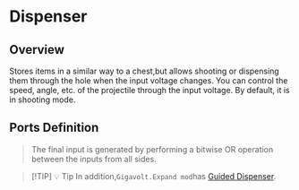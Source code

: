 <script setup lang="ts">
import ElectricConnection from "../../../components/ElectricElement/ElectricConnection";
import ElectricConnectorType from "../../../components/ElectricElement/ElectricConnectorType";
import ElectricConnectorDirection from "../../../components/ElectricElement/ElectricConnectorDirection";
import ElectricConnectionDisplayMode from "../../../components/ElectricElement/ElectricConnectionDisplayMode";
import IOPort from "../../../components/ElectricElement/IOPort";
import ElectricElement from "../../../components/ElectricElement/ElectricElement.vue";

let connections = [
    new ElectricConnection(ElectricConnectorDirection.All, ElectricConnectorType.Input, ElectricConnectionDisplayMode.StartAndEnd, [
        new IOPort(1, 8, "Speed", "In blocks/second. The max speed is 255 blocks/second."),
        new IOPort(9, 16, "Angle 1", "* If the dispenser faces upwards or downwards, Angle 1 is the deviation angle toward the north.\n* Otherwise, Angle 1 is the deviation angle toward right.\n* If the value is greater than 90, the value will be reduced to 90.\n* If the highest bit is 1, the value will be negative."),
        new IOPort(17, 24, "Angle 2", "* If the dispenser faces upwards or downwards, Angle 2 is the deviation angle toward the west.\n* Otherwise, Angle 1 is the deviation angle toward up.\n* Others are defined the same as Angle 1."),
        new IOPort(25, 25, "Ignore Gravity", "If this is 1, the projectile will ignore gravity."),
        new IOPort(26, 26, "Ignore Resistance", "If this is 1, the projectile will ignore resistance like air resistance and etc."),
        new IOPort(27, 27, "Safe Mode", "If this is 1, the projectile will be in safe mode.  \nIn safe mode, the projectile will not trigger OnFiredAsProjectile and OnHitAsProjectile in SubsystemBlockBehavior, but still will trigger OnHitByProjectile."),
        new IOPort(28, 28, "Placing Mode", "If this is 1, the projectile will be in placing mode.  \nIn placing mode, when projectile hits a block that is not air or fluid, the projectile will place itself in the terrain chunk (If it is allowed)."),
        new IOPort(29, 29, "Whether Specify Slot", "If this is 1, the dispenser only shoots the blocks at the specified slot."),
        new IOPort(30, 32, "Specify Slot", "If the 29th bit is 1, the dispenser only shoots the blocks at this+1th slot.")
    ])
];
</script>

# Dispenser <Badge text="v1.0" type="info"/>

## Overview

Stores items in a similar way to a chest,but allows shooting or dispensing them through the hole when the input voltage changes. You can control the speed, angle, etc. of the projectile through the input voltage. By default, it is in shooting mode.

## Ports Definition

> The final input is generated by performing a bitwise OR operation between the inputs from all sides.

<ElectricElement imgAltPrefix="GV Dispenser" :connections="connections" imgSrc="/images/base/shift/GVDispenser.webp"/>

> [!TIP] 💡 Tip
> In addition,`Gigavolt.Expand mod`has [Guided Dispenser]().